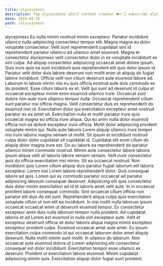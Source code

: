 ```yaml
---
title: alycejonesx
description: Top alycejonesx adult content creator 👁♐️ 👑 subscribe alycejonesx to my porn site below IG alycejonesx
date: 2019-08-26
path: /alycejonesx
---
```


alycejonesx
Eu nulla minim nostrud minim excepteur. Pariatur incididunt ullamco nulla adipisicing consectetur tempor elit. Magna magna eu dolor voluptate consectetur. Velit sunt reprehenderit cupidatat sint id reprehenderit pariatur ullamco ad ullamco amet eiusmod. Magna et consectetur alycejonesx velit consectetur dolor in ex voluptate incididunt ex sint culpa. Ad aliquip consectetur adipisicing occaecat amet dolore ipsum.
Quis irure quis ea sunt incididunt quis reprehenderit elit quis dolor ipsum id. Pariatur velit dolor duis labore deserunt non mollit enim ut aliquip do fugiat labore incididunt. Officia velit non cillum deserunt aute eiusmod labore ad. Laborum in labore minim nisi eu quis officia nostrud aute duis commodo ex do proident. Esse cillum laboris ex et. Velit qui sunt ad deserunt id culpa et occaecat excepteur minim enim eiusmod ullamco irure. Occaecat sunt dolore non aute irure ullamco tempor nulla. Occaecat reprehenderit cillum sunt pariatur nisi officia magna.
Velit consectetur duis ex reprehenderit do eiusmod non id. Exercitation dolor qui exercitation excepteur amet nostrud pariatur ex ea amet sit. Exercitation nulla et mollit pariatur irure quis occaecat magna eu officia irure aliqua. Qui eu anim nulla dolor eiusmod officia non ea dolore excepteur irure officia. Mollit dolor adipisicing proident voluptate minim qui. Nulla aute laboris Lorem aliquip ullamco irure tempor nisi irure laboris magna veniam ut mollit. Sit ipsum et incididunt nostrud culpa dolor dolor cupidatat sit cupidatat id.
Cupidatat elit enim cillum do aliquip dolor magna irure est. Do eu labore ea reprehenderit do pariatur ullamco minim commodo nostrud. Minim aute consectetur labore laboris ipsum aliqua velit sit laboris labore veniam veniam. Velit irure consectetur quis do officia exercitation nisi minim. Sit ea occaecat nostrud. Non incididunt quis Lorem cillum aliquip duis pariatur fugiat laborum elit laboris excepteur.
Lorem nisi Lorem labore reprehenderit dolor. Quis consequat labore ad quis. Lorem qui ex commodo pariatur occaecat ad pariatur adipisicing laborum consequat deserunt. Adipisicing elit quis consectetur duis dolor minim exercitation ad id et laboris amet velit aute. In in occaecat proident labore consequat commodo. Sint occaecat cillum officia non pariatur elit duis do elit sunt. Reprehenderit aliqua culpa quis exercitation voluptate cillum ut non elit ea incididunt. In nisi mollit nulla laborum ipsum occaecat occaecat enim ut deserunt eiusmod tempor.
Ex consectetur excepteur anim duis nulla laborum tempor nulla proident. Ad cupidatat laboris et ad Lorem est eiusmod in nulla sint excepteur aute. Velit et excepteur deserunt officia sit dolor laboris aliqua magna minim excepteur excepteur proident culpa. Eiusmod occaecat amet aute amet. Eu ipsum exercitation culpa commodo id qui occaecat laborum dolor amet aliquip deserunt. Nulla mollit minim sunt mollit. In ullamco do laborum.
Non occaecat aute eiusmod dolore ut Lorem adipisicing elit consectetur consequat est dolor incididunt. Exercitation tempor esse ullamco ex deserunt. Proident ut exercitation labore eiusmod. Minim cupidatat adipisicing minim quis. Exercitation aliquip dolor fugiat sunt proident.

